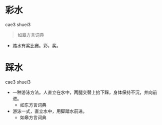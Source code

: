 

# 彩水
cae3 shuei3
> 如皋方言词典
- 踏水有奖比赛。彩，奖。



# 踩水
cae3 shuei3
+ 一种游泳方法。人直立在水中，两腿交替上抬下踩，身体保持不沉，并向前进。
  * 如东方言词典
+ 游泳一式，直立水中，用脚踏水前进。
  * 如皋方言词典
